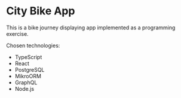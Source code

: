 # City Bike App

This is a bike journey displaying app implemented as a programming exercise.

Chosen technologies:
- TypeScript
- React
- PostgreSQL
- MikroORM
- GraphQL
- Node.js